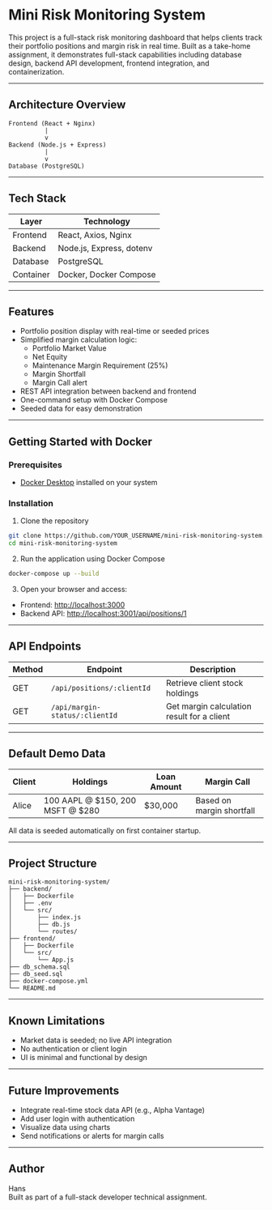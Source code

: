 # Mini Risk Monitoring System

This project is a full-stack risk monitoring dashboard that helps clients track their portfolio positions and margin risk in real time. Built as a take-home assignment, it demonstrates full-stack capabilities including database design, backend API development, frontend integration, and containerization.

---

## Architecture Overview

```
Frontend (React + Nginx)
          |
          v
Backend (Node.js + Express)
          |
          v
Database (PostgreSQL)
```

---

## Tech Stack

| Layer      | Technology                |
|------------|---------------------------|
| Frontend   | React, Axios, Nginx       |
| Backend    | Node.js, Express, dotenv  |
| Database   | PostgreSQL                |
| Container  | Docker, Docker Compose    |

---

## Features

- Portfolio position display with real-time or seeded prices
- Simplified margin calculation logic:
  - Portfolio Market Value
  - Net Equity
  - Maintenance Margin Requirement (25%)
  - Margin Shortfall
  - Margin Call alert
- REST API integration between backend and frontend
- One-command setup with Docker Compose
- Seeded data for easy demonstration

---

## Getting Started with Docker

### Prerequisites

- [Docker Desktop](https://www.docker.com/products/docker-desktop) installed on your system

### Installation

1. Clone the repository

```bash
git clone https://github.com/YOUR_USERNAME/mini-risk-monitoring-system.git
cd mini-risk-monitoring-system
```

2. Run the application using Docker Compose

```bash
docker-compose up --build
```

3. Open your browser and access:
- Frontend: [http://localhost:3000](http://localhost:3000)
- Backend API: [http://localhost:3001/api/positions/1](http://localhost:3001/api/positions/1)

---

## API Endpoints

| Method | Endpoint                          | Description                                |
|--------|-----------------------------------|--------------------------------------------|
| GET    | `/api/positions/:clientId`        | Retrieve client stock holdings              |
| GET    | `/api/margin-status/:clientId`    | Get margin calculation result for a client  |

---

## Default Demo Data

| Client | Holdings                            | Loan Amount | Margin Call |
|--------|-------------------------------------|-------------|--------------|
| Alice  | 100 AAPL @ $150, 200 MSFT @ $280    | $30,000     | Based on margin shortfall |

All data is seeded automatically on first container startup.

---

## Project Structure

```
mini-risk-monitoring-system/
├── backend/
│   ├── Dockerfile
│   ├── .env
│   └── src/
│       ├── index.js
│       ├── db.js
│       └── routes/
├── frontend/
│   ├── Dockerfile
│   └── src/
│       └── App.js
├── db_schema.sql
├── db_seed.sql
├── docker-compose.yml
└── README.md
```

---

## Known Limitations

- Market data is seeded; no live API integration
- No authentication or client login
- UI is minimal and functional by design

---

## Future Improvements

- Integrate real-time stock data API (e.g., Alpha Vantage)
- Add user login with authentication
- Visualize data using charts
- Send notifications or alerts for margin calls

---

## Author

Hans  
Built as part of a full-stack developer technical assignment.
